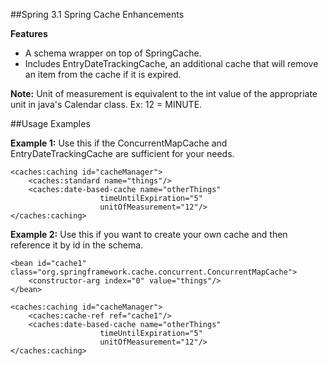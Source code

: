##Spring 3.1 Spring Cache Enhancements

**Features**
 - A schema wrapper on top of SpringCache.
 - Includes EntryDateTrackingCache, an additional cache that will remove an item from the cache if it is expired.

**Note:** Unit of measurement is equivalent to the int value of the appropriate unit in java's Calendar class. Ex: 12 = MINUTE.

##Usage Examples

**Example 1:**
Use this if the ConcurrentMapCache and EntryDateTrackingCache are sufficient for your needs.

    <caches:caching id="cacheManager">
        <caches:standard name="things"/>
        <caches:date-based-cache name="otherThings"
                        timeUntilExpiration="5"
                        unitOfMeasurement="12"/>
    </caches:caching>

**Example 2:**
Use this if you want to create your own cache and then reference it by id in the schema.

    <bean id="cache1" class="org.springframework.cache.concurrent.ConcurrentMapCache">
        <constructor-arg index="0" value="things"/>
    </bean>

    <caches:caching id="cacheManager">
        <caches:cache-ref ref="cache1"/>
        <caches:date-based-cache name="otherThings"
                        timeUntilExpiration="5"
                        unitOfMeasurement="12"/>
    </caches:caching>


